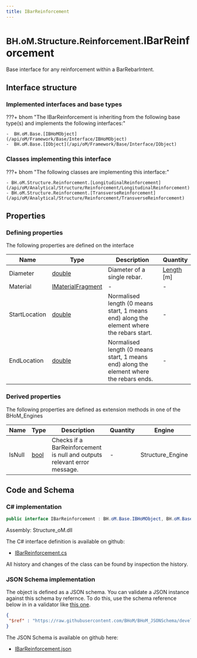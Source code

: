 ```yaml
---
title: IBarReinforcement
---
```


# <small>BH.oM.Structure.Reinforcement.</small>**IBarReinforcement**

Base interface for any reinforcement within a BarRebarIntent.

## Interface structure

### Implemented interfaces and base types

???+ bhom "The IBarReinforcement is inheriting from the following base type(s) and implements the following interfaces:"

    -  BH.oM.Base.[IBHoMObject](/api/oM/Framework/Base/Interface/IBHoMObject)
    -  BH.oM.Base.[IObject](/api/oM/Framework/Base/Interface/IObject)


### Classes implementing this interface

???+ bhom "The following classes are implementing this interface:"

    - BH.oM.Structure.Reinforcement.[LongitudinalReinforcement](/api/oM/Analytical/Structure/Reinforcement/LongitudinalReinforcement)
    - BH.oM.Structure.Reinforcement.[TransverseReinforcement](/api/oM/Analytical/Structure/Reinforcement/TransverseReinforcement)


## Properties



### Defining properties

The following properties are defined on the interface

| Name             | Type             | Description      | Quantity         |
|------------------|------------------|------------------|------------------|
| Diameter | [double](https://learn.microsoft.com/en-us/dotnet/api/System.Double?view=netstandard-2.0) | Diameter of a single rebar. | [Length](/api/oM/Dimensional/Quantities/Attributes/Length) [m] |
| Material | [IMaterialFragment](/api/oM/Analytical/Structure/MaterialFragments/IMaterialFragment) | - | - |
| StartLocation | [double](https://learn.microsoft.com/en-us/dotnet/api/System.Double?view=netstandard-2.0) | Normalised length (0 means start, 1 means end) along the element where the rebars start. | - |
| EndLocation | [double](https://learn.microsoft.com/en-us/dotnet/api/System.Double?view=netstandard-2.0) | Normalised length (0 means start, 1 means end) along the element where the rebars ends. | - |


### Derived properties

The following properties are defined as extension methods in one of the BHoM_Engines

| Name             | Type             | Description      | Quantity         | Engine           |
|------------------|------------------|------------------|------------------|------------------|
| IsNull | [bool](https://learn.microsoft.com/en-us/dotnet/api/System.Boolean?view=netstandard-2.0) | Checks if a BarReinforcement is null and outputs relevant error message. | - | Structure_Engine |


## Code and Schema

### C# implementation

``` C# title="C#"
public interface IBarReinforcement : BH.oM.Base.IBHoMObject, BH.oM.Base.IObject
```

Assembly: Structure_oM.dll

The C# interface definition is available on github:

- [IBarReinforcement.cs](https://github.com/BHoM/BHoM/blob/develop/Structure_oM/Reinforcement\IBarReinforcement.cs)

All history and changes of the class can be found by inspection the history.
### JSON Schema implementation

The object is defined as a JSON schema. You can validate a JSON instance against this schema by refernce. To do this, use the schema reference below in in a validator like [this one](https://www.jsonschemavalidator.net/).

``` json title="JSON Schema"
{
 "$ref" : "https://raw.githubusercontent.com/BHoM/BHoM_JSONSchema/develop/Structure_oM/Reinforcement/IBarReinforcement.json"
}
```

The JSON Schema is available on github here:

- [IBarReinforcement.json](https://github.com/BHoM/BHoM_JSONSchema/blob/develop/Structure_oM/Reinforcement/IBarReinforcement.json)
